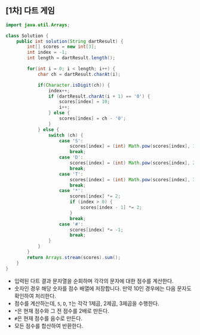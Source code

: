 ## [1차] 다트 게임

```java
import java.util.Arrays;

class Solution {
    public int solution(String dartResult) {
        int[] scores = new int[3];
        int index = -1;
        int length = dartResult.length();

        for(int i = 0; i < length; i++) {
            char ch = dartResult.charAt(i);

            if(Character.isDigit(ch)) {
                index++;
                if (dartResult.charAt(i + 1) == '0') {
                    scores[index] = 10;
                    i++;
                } else {
                    scores[index] = ch - '0';
                }
            } else {
                switch (ch) {
                    case 'S':
                        scores[index] = (int) Math.pow(scores[index], 1);
                        break;
                    case 'D':
                        scores[index] = (int) Math.pow(scores[index], 2);
                        break;
                    case 'T':
                        scores[index] = (int) Math.pow(scores[index], 3);
                        break;
                    case '*':
                        scores[index] *= 2;
                        if (index > 0) {
                            scores[index - 1] *= 2;
                        }
                        break;
                    case '#':
                        scores[index] *= -1;
                        break;
                }
            }
        }
        return Arrays.stream(scores).sum();
    }
}
```

* 입력된 다트 결과 문자열을 순회하며 각각의 문자에 대한 점수를 계산한다.
* 숫자인 경우 해당 숫자를 점수 배열에 저장합니다. 만약 10인 경우에는 다음 문자도 확인하여 처리한다.
* 점수를 계산하는데, `S`, `D`, `T`는 각각 1제곱, 2제곱, 3제곱을 수행한다.
* `*`은 현재 점수와 그 전 점수를 2배로 만든다.
* `#`은 현재 점수를 음수로 만든다.
* 모든 점수를 합산하여 반환한다.